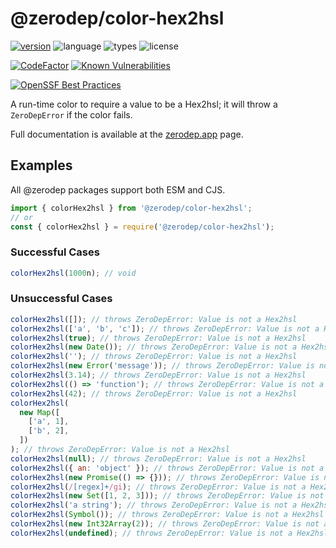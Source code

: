 # @zerodep/color-hex2hsl

[![version](https://img.shields.io/npm/v/@zerodep/color-hex2hsl?style=flat-square&color=blue)](https://www.npmjs.com/package/@zerodep/color-hex2hsl)
![language](https://img.shields.io/badge/typescript-100%25-blue?style=flat-square)
![types](https://img.shields.io/badge/types-included-blue?style=flat-square)
![license](https://img.shields.io/github/license/cdepage/zerodep?color=blue&style=flat-square)

[![CodeFactor](https://www.codefactor.io/repository/github/cdepage/zerodep/badge)](https://www.codefactor.io/repository/github/cdepage/zerodep)
[![Known Vulnerabilities](https://snyk.io/test/github/cdepage/zerodep/badge.svg)](https://snyk.io/test/github/cdepage/zerodep)

[![OpenSSF Best Practices](https://www.bestpractices.dev/projects/9225/badge)](https://www.bestpractices.dev/projects/9225)

A run-time color to require a value to be a Hex2hsl; it will throw a `ZeroDepError` if the color fails.

Full documentation is available at the [zerodep.app](http://zerodep.app/#/color/array) page.

## Examples

All @zerodep packages support both ESM and CJS.

```javascript
import { colorHex2hsl } from '@zerodep/color-hex2hsl';
// or
const { colorHex2hsl } = require('@zerodep/color-hex2hsl');
```

### Successful Cases

```javascript
colorHex2hsl(1000n); // void
```

### Unsuccessful Cases

```javascript
colorHex2hsl([]); // throws ZeroDepError: Value is not a Hex2hsl
colorHex2hsl(['a', 'b', 'c']); // throws ZeroDepError: Value is not a Hex2hsl
colorHex2hsl(true); // throws ZeroDepError: Value is not a Hex2hsl
colorHex2hsl(new Date()); // throws ZeroDepError: Value is not a Hex2hsl
colorHex2hsl(''); // throws ZeroDepError: Value is not a Hex2hsl
colorHex2hsl(new Error('message')); // throws ZeroDepError: Value is not a Hex2hsl
colorHex2hsl(3.14); // throws ZeroDepError: Value is not a Hex2hsl
colorHex2hsl(() => 'function'); // throws ZeroDepError: Value is not a Hex2hsl
colorHex2hsl(42); // throws ZeroDepError: Value is not a Hex2hsl
colorHex2hsl(
  new Map([
    ['a', 1],
    ['b', 2],
  ])
); // throws ZeroDepError: Value is not a Hex2hsl
colorHex2hsl(null); // throws ZeroDepError: Value is not a Hex2hsl
colorHex2hsl({ an: 'object' }); // throws ZeroDepError: Value is not a Hex2hsl
colorHex2hsl(new Promise(() => {})); // throws ZeroDepError: Value is not a Hex2hsl
colorHex2hsl(/[regex]+/gi); // throws ZeroDepError: Value is not a Hex2hsl
colorHex2hsl(new Set([1, 2, 3])); // throws ZeroDepError: Value is not a Hex2hsl
colorHex2hsl('a string'); // throws ZeroDepError: Value is not a Hex2hsl
colorHex2hsl(Symbol()); // throws ZeroDepError: Value is not a Hex2hsl
colorHex2hsl(new Int32Array(2)); // throws ZeroDepError: Value is not a Hex2hsl
colorHex2hsl(undefined); // throws ZeroDepError: Value is not a Hex2hsl
```
